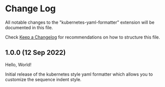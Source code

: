 # Change Log

All notable changes to the "kubernetes-yaml-formatter" extension will be documented in this file.

Check [Keep a Changelog](http://keepachangelog.com/) for recommendations on how to structure this file.

## 1.0.0 (12 Sep 2022)

Hello, World!

Initial release of the kubernetes style yaml formatter which allows you to customize the sequence indent style.
